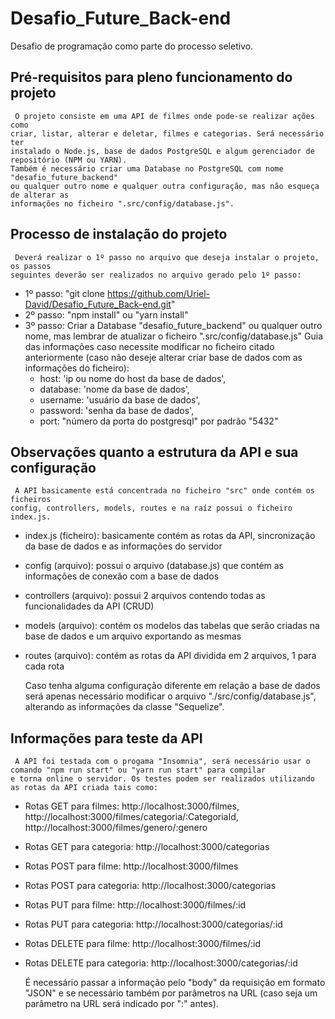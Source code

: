 # Desafio_Future_Back-end
Desafio de programação como parte do processo seletivo.

## Pré-requisitos para pleno funcionamento do projeto
     O projeto consiste em uma API de filmes onde pode-se realizar ações como
    criar, listar, alterar e deletar, filmes e categorias. Será necessário ter
    instalado o Node.js, base de dados PostgreSQL e algum gerenciador de repositório (NPM ou YARN).
    Também é necessário criar uma Database no PostgreSQL com nome "desafio_future_backend"
    ou qualquer outro nome e qualquer outra configuração, mas não esqueça de alterar as
    informações no ficheiro ".src/config/database.js".

## Processo de instalação do projeto
     Deverá realizar o 1º passo no arquivo que deseja instalar o projeto, os passos
    seguintes deverão ser realizados no arquivo gerado pelo 1º passo:

 - 1º passo: "git clone https://github.com/Uriel-David/Desafio_Future_Back-end.git"
 - 2º passo: "npm install" ou "yarn install"
 - 3º passo: Criar a Database "desafio_future_backend" ou qualquer outro nome, mas lembrar de atualizar o ficheiro ".src/config/database.js"
    Guia das informações caso necessite modificar no ficheiro citado anteriormente (caso não deseje alterar criar base de dados com as informações do ficheiro):
    - host: 'ip ou nome do host da base de dados',
    - database: 'nome da base de dados',
    - username: 'usuário da base de dados',
    - password: 'senha da base de dados',
    - port: "número da porta do postgresql" por padrão "5432"

 ## Observações quanto a estrutura da API e sua configuração
     A API basicamente está concentrada no ficheiro "src" onde contém os ficheiros
    config, controllers, models, routes e na raíz possui o ficheiro index.js.

 - index.js (ficheiro): basicamente contém as rotas da API, sincronização da base de dados e as informações do servidor
 - config (arquivo): possui o arquivo (database.js) que contém as informações de conexão com a base de dados
 - controllers (arquivo): possui 2 arquivos contendo todas as funcionalidades da API (CRUD)
 - models (arquivo): contém os modelos das tabelas que serão criadas na base de dados e um arquivo exportando as mesmas
 - routes (arquivo): contém as rotas da API dividida em 2 arquivos, 1 para cada rota

     Caso tenha alguma configuração diferente em relação a base de dados será
    apenas necessário modificar o arquivo "./src/config/database.js", alterando
    as informações da classe "Sequelize".

## Informações para teste da API
     A API foi testada com o progama "Insomnia", será necessário usar o comando "npm run start" ou "yarn run start" para compilar
    e torna online o servidor. Os testes podem ser realizados utilizando as rotas da API criada tais como:

 - Rotas GET para filmes: http://localhost:3000/filmes, http://localhost:3000/filmes/categoria/:CategoriaId, http://localhost:3000/filmes/genero/:genero
 - Rotas GET para categoria: http://localhost:3000/categorias

 - Rotas POST para filme: http://localhost:3000/filmes
 - Rotas POST para categoria: http://localhost:3000/categorias

 - Rotas PUT para filme: http://localhost:3000/filmes/:id
 - Rotas PUT para categoria: http://localhost:3000/categorias/:id

 - Rotas DELETE para filme: http://localhost:3000/filmes/:id
 - Rotas DELETE para categoria: http://localhost:3000/categorias/:id

     É necessário passar a informação pelo "body" da requisição em formato "JSON" e
    se necessário também por parâmetros na URL (caso seja um parâmetro na URL será indicado por ":" antes).
